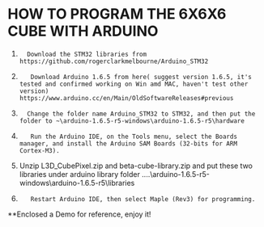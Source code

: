 # HOW TO PROGRAM THE 6X6X6 CUBE WITH ARDUINO

1.       Download the STM32 libraries from  https://github.com/rogerclarkmelbourne/Arduino_STM32

2.        Download Arduino 1.6.5 from here( suggest version 1.6.5, it's tested and confirmed working on Win amd MAC, haven't test other version) https://www.arduino.cc/en/Main/OldSoftwareReleases#previous

3.       Change the folder name Arduino_STM32 to STM32, and then put the folder to ~\arduino-1.6.5-r5-windows\arduino-1.6.5-r5\hardware

4.        Run the Arduino IDE, on the Tools menu, select the Boards manager, and install the Arduino SAM Boards (32-bits for ARM Cortex-M3).

5. 	  Unzip L3D_CubePixel.zip and beta-cube-library.zip and put these two libraries under arduino library folder  ..\..\arduino-1.6.5-r5-windows\arduino-1.6.5-r5\libraries

6.        Restart Arduino IDE, then select Maple (Rev3) for programming.

**Enclosed a Demo for reference, enjoy it!
